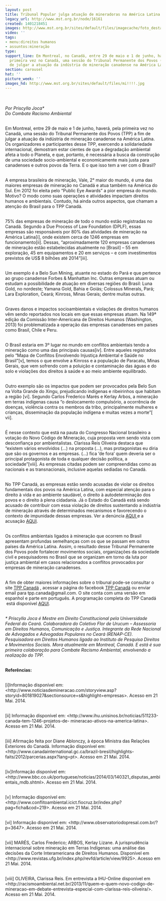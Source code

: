 ```yaml
---
layout: post
title: Tribunal Popular julga atuação de mineradoras na América Latina
legacy_url: http://www.mst.org.br/node/16161
created: 1401218451
images: http://www.mst.org.br/sites/default/files/imagecache/foto_destaque/mi!!!!.jpg
video: ''
tags:
- menu:direitos humanos
- assuntos:mineração
type: 
support_line: Em Montreal, no Canadá, entre 29 de maio e 1 de junho, haverá, pela
  primeira vez no Canadá, uma sessão do Tribunal Permanente dos Povos (TPP) a fim
  de julgar a atuação da indústria de mineração canadense na América Latina.
section: carousel
hat: ''
picture_week: ''
images_hd: http://www.mst.org.br/sites/default/files/mi!!!!.jpg
---
```

<p><em><img style="margin: 10px;" src="http://www.mst.org.br/sites/default/files/TPP-0_0.jpg" alt=""><br></em></p><p><em>Por Priscylla Joca*<br>Do Combate Racismo Ambiental</em></p><p><br>Em Montreal, entre 29 de maio e 1 de junho, haverá, pela primeira vez no Canadá, uma sessão do Tribunal Permanente dos Povos (TPP) a fim de julgar a atuação da indústria de mineração canadense na América Latina. Os organizadores e participantes desse TPP, exercendo a solidariedade internacional, demostram estar cientes de que a degradação ambiental afeta a todo o Planeta, e que, portanto, é necessária a busca da construção de uma sociedade socio-ambiental e economicamente mais justa para canadenses e outros povos da Terra. E o que isso tem a ver com o Brasil?</p><p><br>A empresa brasileira de mineração, Vale, 2° maior do mundo, é uma das maiores empresas de mineração no Canadá e atua também na América do Sul. Em 2012 foi eleita pelo “Public Eye Awards” a pior empresa do mundo. Motivo? O modo como suas operações e atividades impactam direitos humanos e ambientais. Contudo, há ainda outros aspectos, que chamam a atenção do Brasil para o TPP Canadá.</p><p><br>75% das empresas de mineração de todo o mundo estão registradas no Canadá. Segundo a Due Process of Law Foundation (DPLF), essas empresas são responsáveis por 80% das atividades de mineração na América Latina[i], onde existem cerca de 1246 empresas em funcionamento[ii]. Dessas, “aproximadamente 120 empresas canadenses de mineração estão estabelecidas atualmente no [Brasil] – 55 em exploração, 45 em equipamentos e 20 em serviços – e com investimentos previstos de US$ 8 bilhões até 2014”[iii].</p><p><br>Um exemplo é a Belo Sun Mining, atuante no estado do Pará e que pertence ao grupo canadense Forbes &amp; Manhattan Inc. Outras empresas atuam ou estudam a possibilidade de atuação em diversas regiões do Brasil: Luna Gold, no nordeste; Yamana Gold, Bahia e Goiás; Colossus Minerals, Pará; Lara Exploration, Ceará; Kinross, Minas Gerais; dentre muitas outras.</p><p><br>Graves danos e impactos socioambientais e violações de direitos humanos vêm sendo reportados nos locais em que essas empresas atuam. Na 149ª edição da Comissão Inter-Americana de Direitos Humanos (Washington, 2013) foi problematizada a operação das empresas canadenses em países como Brasil, Chile e Peru.</p><p><br>O Brasil estaria em 3º lugar no mundo em conflitos ambientais tendo a mineração como uma das principais causas[iv]. Entre aqueles registrados pelo “Mapa de Conflitos Envolvendo Injustiça Ambiental e Saúde no Brasil”[v], temos o que envolve a Kinross e a população de Paracatu, Minas Gerais, que vem sofrendo com a poluição e contaminação das águas e do solo e violações dos direitos à saúde e ao meio ambiente equilibrado.</p><p><br>Outro exemplo são os impactos que podem ser provocados pela Belo Sun na Volta Grande do Xingu, prejudicando indígenas e ribeirinhos que habitam a região [vi]. Segundo Carlos Frederico Marés e Kerlay Arbos, a mineração em terras indígenas causa “o deslocamento compulsório, a ocorrência de doenças, violência contra os membros da tribo, principalmente mulheres e crianças, disseminação da população indígena e muitas vezes a morte”[ vii].</p><p><br>É nesse contexto que está na pauta do Congresso Nacional brasileiro a votação do Novo Código de Mineração, cuja proposta vem sendo vista com desconfiança por ambientalistas. Clarissa Reis Oliveira destaca que “existem vários envolvidos (…) na proposta (…), mas protagonistas eu diria que são os governos e as empresas. (…) fica ‘de fora’ quem deveria ser o principal protagonista de toda e qualquer decisão política, a sociedade”[viii]. As empresas citadas podem ser compreendidas como as nacionais e as transnacionais, inclusive aquelas sediadas no Canadá.</p><p><br>No TPP Canadá, as empresas estão sendo acusadas de violar os direitos fundamentais dos povos na América Latina, com especial atenção para o direito à vida e ao ambiente saudável, o direito à autodeterminação dos povos e o direito à plena cidadania. Já o Estado do Canadá está sendo acusado de contribuir com essa violação de direitos sustentando a indústria de mineração através de determinados mecanismos e favorecendo o contexto de impunidade dessas empresas. Ver a denúncia <a href="http://www.tppcanada.org/wp-content/uploads/Requ%C3%AAte-TPP-Canada-Avril-2014.pdf" target="_blank">AQUI </a>e a acusação <a href="http://www.tppcanada.org/wp-content/uploads/Accusacion-TPP-esp.version-final.pdf" target="_blank">AQUI</a>.</p><p><br>Os conflitos ambientais ligados à mineração que ocorrem no Brasil apresentam profundas semelhanças com os que se passam em outros países da América Latina. Assim, o resultado desse Tribunal Permanente dos Povos pode fortalecer movimentos sociais, organizações da sociedade civil e pesquisadores no Brasil que se organizam em torno da luta por justiça ambiental em casos relacionados a conflitos provocados por empresas de mineração canadenses.</p><p><br>A fim de obter maiores informações sobre o tribunal pode-se consultar o site <a href="http://www.tppcanada.org/?lang=pt" target="_blank">TPP Canadá</a> , acessar a página do facebook <a href="https://www.facebook.com/tppcanada?fref=ts" target="_blank">TPP Canadá</a> ou enviar email para tpp.canada@gmail.com. O site conta com uma versão em espanhol e parte em português. A programação completa do TPP Canadá &nbsp;está disponível <a href="http://www.tppcanada.org/audiences/seance-amerique-latine/?lang=pt" target="_blank">AQUI</a>.</p><p><br><em>* Priscylla Joca é Mestre em Direito Constitucional pela Universidade Federal do Ceará. Colaboradora do Coletivo Flor de Urucum – Assessoria em Direitos Humanos, Comunicação e Justiça. Integrante da Rede Nacional de Advogados e Advogadas Populares no Ceará (RENAP-CE). Pesquisadora em Direitos Humanos ligada ao Instituto de Pesquisa Direitos e Movimentos Sociais. Mora atualmente em Montreal, Canadá. E está é sua primeira colaboração para Combate Racismo Ambiental, envolvendo a realização do TPP.</em></p><p><br><strong>Referências:</strong></p><p><br>[i]Informação disponível em: &lt;http://www.noticiasdemineracao.com/storyview.asp?storyid=801819027&amp;sectionsource=s&amp;highlight=empresas&gt;. Acesso em 21 Mai. 2014.</p><p><br>[ii] Informação disponível em: &lt;http://www.ihu.unisinos.br/noticias/511233-canada-tem-1246-projetos-de- mineracao-ativos-na-america-latina&gt;. Acesso em 21 Mai. 2014.</p><p><br>[iii] Afirmação feita por Diane Ablonczy, à época Ministra das Relações Exteriores do Canadá. Informação disponível em: &lt;http://www.canadainternational.gc.ca/brazil-bresil/highlights-faits/2012/parcerias.aspx?lang=pt&gt;. Acesso em 21 Mai. 2014.</p><p><br>[iv]Informação disponível em: &lt;http://www.bbc.co.uk/portuguese/noticias/2014/03/140321_disputas_ambientais_mdb.shtml&gt;. Acesso em 21 Mai. 2014.</p><p><br>[v] Informação disponível em: &lt;http://www.conflitoambiental.icict.fiocruz.br/index.php?pag=ficha&amp;cod=219&gt;. Acesso em 21 Mai. 2014.</p><p><br>[vi] Informação disponível em: &lt;http://www.observatoriodopresal.com.br/?p=3647&gt;. Acesso em 21 Mai. 2014.</p><p><br>[vii] MARÉS, Carlos Frederico; ARBOS, Kerlay Lizane. A jurisprudência internacional sobre mineração em Terras Indígenas: uma análise das decisões da Corte Interamericana de Direitos Humanos. Disponível em &lt;http://www.revistas.ufg.br/index.php/revfd/article/view/9925&gt;. Acesso em 21 Mai. 2014.</p><p><br>[viii] OLIVEIRA, Clarissa Reis. Em entrevista a IHU-Online disponível em &lt;http://racismoambiental.net.br/2013/11/quem-e-quem-novo-codigo-de-mineracao-em-debate-entrevista-especial-com-clarissa-reis-oliveira/&gt;. Acesso em 21 Mai. 2014.</p><p>&nbsp;</p><div>&nbsp;</div>
